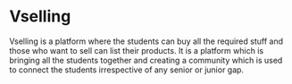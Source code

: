 # Vselling
Vselling is a platform where the students can buy all the required stuff and those who want to sell can list their products. It is a platform which is bringing all the students together and creating a community which is used to connect the students irrespective of any senior or junior gap.
